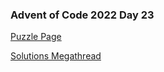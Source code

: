 ### Advent of Code 2022 Day 23

[Puzzle Page](https://adventofcode.com/2022/day/23)

[Solutions Megathread](https://www.reddit.com/r/adventofcode/comments/zt6xz5/2022_day_23_solutions/)
